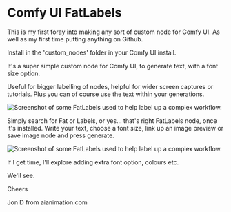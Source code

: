 # Comfy UI FatLabels

This is my first foray into making any sort of custom node for Comfy UI. As well as my first time putting anything on Github.

Install in the 'custom_nodes' folder in your Comfy UI install.

It's a super simple custom node for Comfy UI, to generate text, with a font size option. 

Useful for bigger labelling of nodes, helpful for wider screen captures or tutorials. Plus you can of course use the text within your generations.

![Screenshot of some FatLabels used to help label up a complex workflow.](https://aianimation.com/wp-content/uploads/2023/10/example-of-titles.jpg)

Simply search for Fat or Labels, or yes... that's right  FatLabels node, once it's installed. Write your text, choose a font size, link up an image preview or save image node and press generate.

![Screenshot of some FatLabels used to help label up a complex workflow.](https://aianimation.com/wp-content/uploads/2023/10/FatLabels-for-Comfy-UI-image-.jpg)


If I get time, I'll explore adding extra font option, colours etc.

We'll see.

Cheers

Jon D
from aianimation.com

